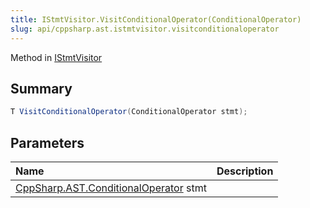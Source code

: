 ```yaml
---
title: IStmtVisitor.VisitConditionalOperator(ConditionalOperator)
slug: api/cppsharp.ast.istmtvisitor.visitconditionaloperator
---
```

Method in [IStmtVisitor](/api/cppsharp/ast/istmtvisitor)

## Summary



```csharp
T VisitConditionalOperator(ConditionalOperator stmt);
```

## Parameters

|Name|Description|
|:---|:---|
|[CppSharp.AST.ConditionalOperator](/api/cppsharp/ast/conditionaloperator) stmt||

